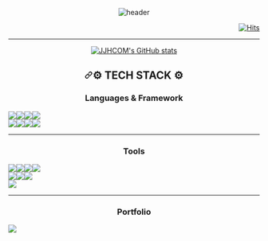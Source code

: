 <p align='center'><img src="https://capsule-render.vercel.app/api?type=wave&color=auto&height=300&section=header&text=SJH%20Github!&fontSize=90" alt="header" data-canonical-src="https://capsule-render.vercel.app/api?type=wave&color=auto&height=300&section=header&text=SJH%20Github!&fontSize=90" style="max-width: 100%;">
</p>

<p align="right">
<a href="https://github.com/jjhcom">
<img alt="Hits" src="https://hits.seeyoufarm.com/api/count/incr/badge.svg?url=https%3A%2F%2Fgithub.com%2Fjjhcom&count_bg=%23BDADFA&title_bg=%234266FF&icon=tapas.svg&icon_color=%23E7E7E7&title=hits&edge_flat=false"/>
</a></p>

---

<p align="center">
  <a href="https://github.com/jjhcom/github-readme-stats">
    <img src="https://github-readme-stats.vercel.app/api?username=jjhcom" alt="JJHCOM's GitHub stats" />
  </a>
</p>

<h2 align='center' tabindex="-1" dir="auto"><a id="user-content--tech-stack-" class="anchor" aria-hidden="true" href="#-tech-stack-"><svg class="octicon octicon-link" viewBox="0 0 16 16" version="1.1" width="16" height="16" aria-hidden="true"><path d="m7.775 3.275 1.25-1.25a3.5 3.5 0 1 1 4.95 4.95l-2.5 2.5a3.5 3.5 0 0 1-4.95 0 .751.751 0 0 1 .018-1.042.751.751 0 0 1 1.042-.018 1.998 1.998 0 0 0 2.83 0l2.5-2.5a2.002 2.002 0 0 0-2.83-2.83l-1.25 1.25a.751.751 0 0 1-1.042-.018.751.751 0 0 1-.018-1.042Zm-4.69 9.64a1.998 1.998 0 0 0 2.83 0l1.25-1.25a.751.751 0 0 1 1.042.018.751.751 0 0 1 .018 1.042l-1.25 1.25a3.5 3.5 0 1 1-4.95-4.95l2.5-2.5a3.5 3.5 0 0 1 4.95 0 .751.751 0 0 1-.018 1.042.751.751 0 0 1-1.042.018 1.998 1.998 0 0 0-2.83 0l-2.5 2.5a1.998 1.998 0 0 0 0 2.83Z"></path></svg></a>⚙ TECH STACK ⚙</h2>
  
<h3 align='center'> Languages & Framework </h3>

<div align ="center" style="display: flex;">
<img src="https://img.shields.io/badge/Python-3776AB?style=for-the-badge&amp;logo=python&amp;logoColor=white" data-canonical-src="https://img.shields.io/badge/Python-3776AB?style=for-the-badge&amp;logo=python&amp;logoColor=white"/>
<img src="https://img.shields.io/badge/javascript-F7DF1E?style=for-the-badge&amp;logo=javascript&amp;logoColor=white" data-canonical-src="https://img.shields.io/badge/javascript-F7DF1E?style=for-the-badge&amp;logo=javascript&amp;logoColor=white"/>

<img src="https://img.shields.io/badge/Java-F87D2E?style=for-the-badge&amp;logo=aerlingus&amp;logoColor=white" data-canonical-src="https://img.shields.io/badge/Java-F87D2E?style=for-the-badge&amp;logo=aerlingus&amp;logoColor=white"/>

<img src="https://img.shields.io/badge/C-A8B9CC?style=for-the-badge&amp;logo=C&amp;logoColor=white" data-canonical-src="https://img.shields.io/badge/C-A8B9CC?style=for-the-badge&amp;logo=C&amp;logoColor=white"/>

</div>

<div align ="center" style="display: flex;">
  
<img src="https://img.shields.io/badge/fastapi-009688?style=for-the-badge&amp;logo=fastapi&amp;logoColor=white" data-canonical-src="https://img.shields.io/badge/fastapi-009688?style=for-the-badge&amp;logo=fastapi&amp;logoColor=white"/>

<img src="https://img.shields.io/badge/django-092E20?style=for-the-badge&amp;logo=django&amp;logoColor=white" data-canonical-src="https://img.shields.io/badge/django-092E20?style=for-the-badge&amp;logo=django&amp;logoColor=white"/>

<img src="https://img.shields.io/badge/spring-6DB33F?style=for-the-badge&amp;logo=spring&amp;logoColor=white" data-canonical-src="https://img.shields.io/badge/spring-6DB33F?style=for-the-badge&amp;logo=spring&amp;logoColor=white"/>

<img src="https://img.shields.io/badge/springboot-6DB33F?style=for-the-badge&amp;logo=springboot&amp;logoColor=white" data-canonical-src="https://img.shields.io/badge/springboot-6DB33F?style=for-the-badge&amp;logo=springboot&amp;logoColor=white"/>

</div>

---

<h3 align='center'> Tools </h3>

<div align ="center" style="display: flex;">
  
<img src="https://img.shields.io/badge/eclipseide-2C2255?style=for-the-badge&amp;logo=eclipseide&amp;logoColor=white" data-canonical-src="https://img.shields.io/badge/eclipseide-2C2255?style=for-the-badge&amp;logo=eclipseide&amp;logoColor=white"/> 

<img src="https://img.shields.io/badge/androidstudio-3DDC84?style=for-the-badge&amp;logo=androidstudio&amp;logoColor=white" data-canonical-src="https://img.shields.io/badge/androidstudio-3DDC84?style=for-the-badge&amp;logo=androidstudio&amp;logoColor=white"/>

<img src="https://img.shields.io/badge/visualstudio-5C2D91?style=for-the-badge&amp;logo=visualstudio&amp;logoColor=white" data-canonical-src="https://img.shields.io/badge/visualstudio-5C2D91?style=for-the-badge&amp;logo=visualstudio&amp;logoColor=white"/> 

<img src="https://img.shields.io/badge/visualstudiocode-007ACC?style=for-the-badge&amp;logo=visualstudiocode&amp;logoColor=white" data-canonical-src="https://img.shields.io/badge/visualstudiocode-007ACC?style=for-the-badge&amp;logo=visualstudiocode&amp;logoColor=white"/> 

</div>

<div align ="center" style="display: flex;">

<img src="https://img.shields.io/badge/intellijidea-F37626?style=for-the-badge&amp;logo=intellijidea&amp;logoColor=white" data-canonical-src="https://img.shields.io/badge/intellijidea-F37626?style=for-the-badge&amp;logo=intellijidea&amp;logoColor=white"/>

<img src="https://img.shields.io/badge/pycharm-013243?style=for-the-badge&amp;logo=pycharm&amp;logoColor=white" data-canonical-src="https://img.shields.io/badge/pycharm-013243?style=for-the-badge&amp;logo=pycharm&amp;logoColor=white"/>

<img src="https://img.shields.io/badge/github-181717?style=for-the-badge&amp;logo=github&amp;logoColor=white" data-canonical-src="https://img.shields.io/badge/github-181717?style=for-the-badge&amp;logo=github&amp;logoColor=white"/> 

</div>

<div align ="center" style="display: flex;">

<img src="https://img.shields.io/badge/mysql-4479A1?style=for-the-badge&amp;logo=mysql&amp;logoColor=white" data-canonical-src="https://img.shields.io/badge/mysql-4479A1?style=for-the-badge&amp;logo=mysql&amp;logoColor=white"/>

</div>

---

<h3 align='center'> Portfolio </h3>

<div align ="center" style="display: flex;">

<img src="https://img.shields.io/badge/notion-000000?style=for-the-badge&amp;logo=notion&amp;logoColor=white" data-canonical-src="https://img.shields.io/badge/notion-000000?style=for-the-badge&amp;logo=notion&amp;logoColor=white"/>
</div>
